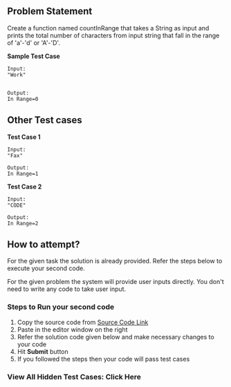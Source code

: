## Problem Statement
Create a function named countInRange that takes a String as input and prints the 
total number of characters from input string that fall in the range of 'a'-'d' or 'A'-'D'.


**Sample Test Case**
```
Input:
"Work"


Output:
In Range=0
```
## Other Test cases
**Test Case 1**
```
Input:
"Fax"

Output:
In Range=1
```
**Test Case 2**
```
Input:
"CODE"

Output:
In Range=2
```


## How to attempt?
For the given task the solution is already provided. Refer the steps below to execute your second code.

For the given problem the system will provide user inputs directly. You don't need to write any code to take user input.

### Steps to Run your second code
1. Copy the source code from [Source Code Link](https://raw.githubusercontent.com/Aartiarora22/Lab_assignments/main/P1/T3/Main.java)
2. Paste in the editor window on the right
3. Refer the solution code given below and make necessary changes to your code
4. Hit **Submit** button
5. If you followed the steps then your code will pass test cases

### View All Hidden Test Cases: Click Here

